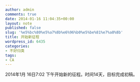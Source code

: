 ```yaml
---
author: admin
comments: true
date: 2014-01-16 11:04:35+00:00
layout: note
published: false
slug: '%e5%bc%80%e5%a7%8b%e6%96%b0%e5%be%81%e7%a8%8b'
title: 开始新征程
wordpress_id: 6435
categories:
- 不好归类
tags:
- CA
---
```


2014年1月 16日7:02 下午开始新的征程。时间14天，目标完成初稿。
